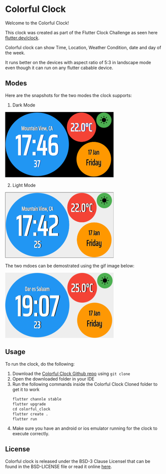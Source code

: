 # Colorful Clock

Welcome to the Colorful Clock!

This clock was created as part of the Flutter Clock Challenge as seen here [flutter.dev/clock](https://flutter.dev/clock).

Colorful clock can show Time, Location, Weather Condition, date and day of the week.

It runs better on the devices with aspect ratio of 5:3 in landscape mode even though it can run on any flutter cabable device.

## Modes
Here are the snapshots for the two modes the clock supports:
1. Dark Mode

<img src='colorful_clock/colorful_clock_dark.png' width='350'>

2. Light Mode

<img src='colorful_clock/colorful_clock_light.png' width='350'>

The two mdoes can be demostrated using the gif image below:

<img src='colorful_clock/colorful_clock_showcase.gif' width='350'>


## Usage
To run the clock, do the following:

1. Download the [Colorful Clock Github repo](https://flutter.dev/clock) using `git clone`
2. Open the downloaded folder in your IDE
3. Run the following commands inside the Colorful Clock Cloned folder to get it to work
    ```
    flutter channle stable
    flutter upgrade
    cd colorful_clock
    flutter create .
    flutter run
    ```
4. Make sure you have an android or ios emulator running for the clock to execute correctly.


## License

Colorful clock is released under the BSD-3 Clause Licensel that can be found in the BSD-LICENSE file or read it online [here](https://opensource.org/licenses/BSD-3-Clause).
